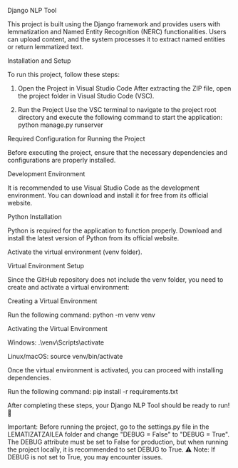 Django NLP Tool

This project is built using the Django framework and provides users with lemmatization and Named Entity Recognition (NERC) functionalities. Users can upload content, and the system processes it to extract named entities or return lemmatized text.

Installation and Setup

To run this project, follow these steps:

1. Open the Project in Visual Studio Code
After extracting the ZIP file, open the project folder in Visual Studio Code (VSC).

2. Run the Project
Use the VSC terminal to navigate to the project root directory and execute the following command to start the application: python manage.py runserver
    

Required Configuration for Running the Project

Before executing the project, ensure that the necessary dependencies and configurations are properly installed.

Development Environment

It is recommended to use Visual Studio Code as the development environment. You can download and install it for free from its official website.

Python Installation

Python is required for the application to function properly. Download and install the latest version of Python from its official website.

Activate the virtual environment (venv folder).

Virtual Environment Setup

Since the GitHub repository does not include the venv folder, you need to create and activate a virtual environment:

Creating a Virtual Environment

Run the following command: python -m venv venv

Activating the Virtual Environment

Windows: .\venv\Scripts\activate

Linux/macOS: source venv/bin/activate


Once the virtual environment is activated, you can proceed with installing dependencies.

Run the following command: pip install -r requirements.txt

After completing these steps, your Django NLP Tool should be ready to run! 🚀

Important: Before running the project, go to the settings.py file in the LEMATIZATZAILEA folder and change "DEBUG = False" to "DEBUG = True". The DEBUG attribute must be set to False for production, but when running the project locally, it is recommended to set DEBUG to True.
⚠ Note: If DEBUG is not set to True, you may encounter issues.
